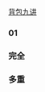[背包九讲](https://raw.githubusercontent.com/tianyicui/pack/master/V2.pdf)<br>

### 01

### 完全

### 多重

